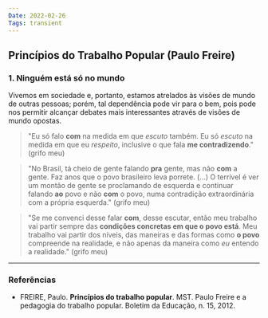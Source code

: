 ```yaml
---
Date: 2022-02-26
Tags: transient
---
```

## Princípios do Trabalho Popular (Paulo Freire)
### 1. Ninguém está só no mundo
Vivemos em sociedade e, portanto, estamos atrelados às visões de mundo de outras pessoas; porém, tal dependência pode vir para o bem, pois pode nos permitir alcançar debates mais interessantes através de visões de mundo opostas. 
> "Eu só falo **com** na medida em que *escuto* também. 
> Eu só *escuto* na medida em que eu *respeito*, inclusive o que fala **me contradizendo**." (grifo meu)

> "No Brasil, tá cheio de gente falando **pra** gente, mas não **com** a gente. Faz anos que o povo brasileiro leva porrete. (...) O terrível é ver um montão de gente se proclamando de esquerda e continuar falando **ao** povo e não **com** o povo, numa contradição extraordinária com a própria esquerda." (grifo meu)

> "Se me convenci desse falar **com**, desse escutar, então meu trabalho vai partir sempre das **condições concretas em que o povo está**. Meu trabalho vai partir dos níveis, das maneiras e das formas como **o povo** compreende na realidade, e não apenas da maneira como *eu* entendo a realidade." (grifo meu)


---
### Referências
- FREIRE, Paulo. **Princípios do trabalho popular**. MST. Paulo Freire e a pedagogia do trabalho popular. Boletim da Educação, n. 15, 2012.